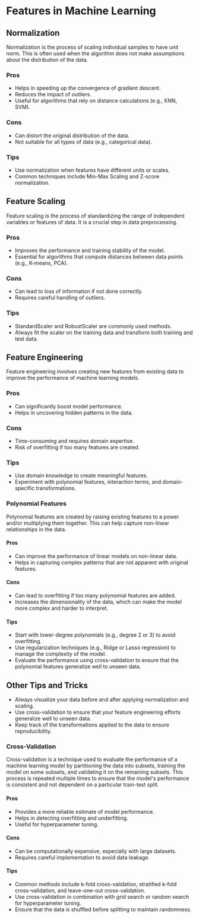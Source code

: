 # Features in Machine Learning

## Normalization

Normalization is the process of scaling individual samples to have unit norm. This is often used when the algorithm does not make assumptions about the distribution of the data.

### Pros
- Helps in speeding up the convergence of gradient descent.
- Reduces the impact of outliers.
- Useful for algorithms that rely on distance calculations (e.g., KNN, SVM).

### Cons
- Can distort the original distribution of the data.
- Not suitable for all types of data (e.g., categorical data).

### Tips
- Use normalization when features have different units or scales.
- Common techniques include Min-Max Scaling and Z-score normalization.

## Feature Scaling

Feature scaling is the process of standardizing the range of independent variables or features of data. It is a crucial step in data preprocessing.

### Pros
- Improves the performance and training stability of the model.
- Essential for algorithms that compute distances between data points (e.g., K-means, PCA).

### Cons
- Can lead to loss of information if not done correctly.
- Requires careful handling of outliers.

### Tips
- StandardScaler and RobustScaler are commonly used methods.
- Always fit the scaler on the training data and transform both training and test data.

## Feature Engineering

Feature engineering involves creating new features from existing data to improve the performance of machine learning models.

### Pros
- Can significantly boost model performance.
- Helps in uncovering hidden patterns in the data.

### Cons
- Time-consuming and requires domain expertise.
- Risk of overfitting if too many features are created.

### Tips
- Use domain knowledge to create meaningful features.
- Experiment with polynomial features, interaction terms, and domain-specific transformations.

### Polynomial Features

Polynomial features are created by raising existing features to a power and/or multiplying them together. This can help capture non-linear relationships in the data.

#### Pros
- Can improve the performance of linear models on non-linear data.
- Helps in capturing complex patterns that are not apparent with original features.

#### Cons
- Can lead to overfitting if too many polynomial features are added.
- Increases the dimensionality of the data, which can make the model more complex and harder to interpret.

#### Tips
- Start with lower-degree polynomials (e.g., degree 2 or 3) to avoid overfitting.
- Use regularization techniques (e.g., Ridge or Lasso regression) to manage the complexity of the model.
- Evaluate the performance using cross-validation to ensure that the polynomial features generalize well to unseen data.

## Other Tips and Tricks

- Always visualize your data before and after applying normalization and scaling.
- Use cross-validation to ensure that your feature engineering efforts generalize well to unseen data.
- Keep track of the transformations applied to the data to ensure reproducibility.

### Cross-Validation

Cross-validation is a technique used to evaluate the performance of a machine learning model by partitioning the data into subsets, training the model on some subsets, and validating it on the remaining subsets. This process is repeated multiple times to ensure that the model's performance is consistent and not dependent on a particular train-test split.

#### Pros
- Provides a more reliable estimate of model performance.
- Helps in detecting overfitting and underfitting.
- Useful for hyperparameter tuning.

#### Cons
- Can be computationally expensive, especially with large datasets.
- Requires careful implementation to avoid data leakage.

#### Tips
- Common methods include k-fold cross-validation, stratified k-fold cross-validation, and leave-one-out cross-validation.
- Use cross-validation in combination with grid search or random search for hyperparameter tuning.
- Ensure that the data is shuffled before splitting to maintain randomness.
